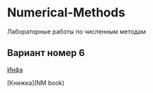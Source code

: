 # Numerical-Methods
Лабораторные работы по численным методам

## Вариант номер 6
[Инфа](https://mainfo.ru/)

[Книжка](NM book)
